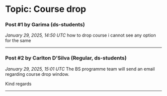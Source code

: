 # Topic: Course drop

### Post #1 by **Garima** (ds-students)
*January 29, 2025, 14:50 UTC*
how to drop course i cannot see any option for the same

---

### Post #2 by **Carlton D'Silva** (Regular, ds-students)
*January 29, 2025, 15:01 UTC*
The BS programme team will send an email regarding course drop window.

Kind regards

---
